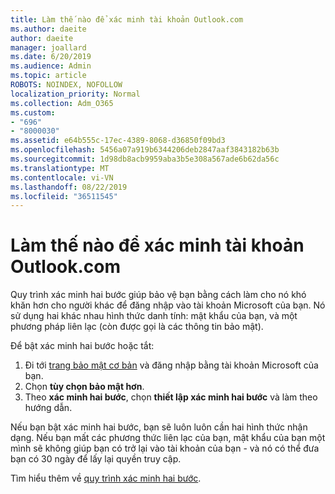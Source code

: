 ```yaml
---
title: Làm thế nào để xác minh tài khoản Outlook.com
ms.author: daeite
author: daeite
manager: joallard
ms.date: 6/20/2019
ms.audience: Admin
ms.topic: article
ROBOTS: NOINDEX, NOFOLLOW
localization_priority: Normal
ms.collection: Adm_O365
ms.custom:
- "696"
- "8000030"
ms.assetid: e64b555c-17ec-4389-8068-d36850f09bd3
ms.openlocfilehash: 5456a07a919b6344206deb2847aaf3843182b63b
ms.sourcegitcommit: 1d98db8acb9959aba3b5e308a567ade6b62da56c
ms.translationtype: MT
ms.contentlocale: vi-VN
ms.lasthandoff: 08/22/2019
ms.locfileid: "36511545"
---
```

# <a name="how-to-verify-your-outlookcom-account"></a>Làm thế nào để xác minh tài khoản Outlook.com

Quy trình xác minh hai bước giúp bảo vệ bạn bằng cách làm cho nó khó khăn hơn cho người khác để đăng nhập vào tài khoản Microsoft của bạn. Nó sử dụng hai khác nhau hình thức danh tính: mật khẩu của bạn, và một phương pháp liên lạc (còn được gọi là các thông tin bảo mật).
  
Để bật xác minh hai bước hoặc tắt:
  
1. Đi tới [trang bảo mật cơ bản](https://go.microsoft.com/fwlink/?linkid=842325) và đăng nhập bằng tài khoản Microsoft của bạn.
2. Chọn **tùy chọn bảo mật hơn**.
3. Theo **xác minh hai bước**, chọn **thiết lập xác minh hai bước** và làm theo hướng dẫn.

Nếu bạn bật xác minh hai bước, bạn sẽ luôn luôn cần hai hình thức nhận dạng. Nếu bạn mất các phương thức liên lạc của bạn, mật khẩu của bạn một mình sẽ không giúp bạn có trở lại vào tài khoản của bạn - và nó có thể đưa bạn có 30 ngày để lấy lại quyền truy cập.
  
Tìm hiểu thêm về [quy trình xác minh hai bước](https://go.microsoft.com/fwlink/?linkid=872270).
  